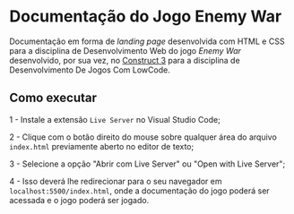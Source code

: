 # Documentação do Jogo Enemy War

Documentação em forma de _landing page_ desenvolvida com HTML e CSS para a disciplina de Desenvolvimento Web do jogo _Enemy War_ desenvolvido, por sua vez, no [Construct 3](https://www.construct.net/en) para a disciplina de Desenvolvimento De Jogos Com LowCode.


## Como executar 

1 - Instale a extensão `Live Server` no Visual Studio Code;

2 - Clique com o botão direito do mouse sobre qualquer área do arquivo `index.html` previamente aberto no editor de texto;

3 - Selecione a opção "Abrir com Live Server" ou "Open with Live Server";

4 - Isso deverá lhe redirecionar para o seu navegador em `localhost:5500/index.html`, onde a documentação do jogo poderá ser acessada e o jogo poderá ser jogado.
